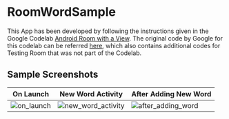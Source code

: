 # RoomWordSample

This App has been developed by following the instructions given in the Google Codelab [Android Room with a View](https://codelabs.developers.google.com/codelabs/android-room-with-a-view/#0). The original code by Google for this codelab can be referred [here](https://github.com/googlecodelabs/android-room-with-a-view), which also contains additional codes for Testing Room that was not part of the Codelab.

## Sample Screenshots

|On Launch|New Word Activity|After Adding New Word|
|---|---|---|
|![on_launch](https://user-images.githubusercontent.com/26028981/41117344-6173e384-6aaa-11e8-804a-4ebd6c8c87be.png)|![new_word_activity](https://user-images.githubusercontent.com/26028981/41117355-698e0a86-6aaa-11e8-8c09-a72e01fbfa1e.png)|![after_adding_word](https://user-images.githubusercontent.com/26028981/41117368-6f880680-6aaa-11e8-9f85-4871adebc459.png)|
